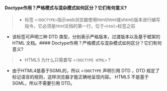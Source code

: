 #### Doctype作用？严格模式与混杂模式如何区分？它们有何意义?
> - 标签 `<!DOCTYPE>`指示web浏览器使用html(html或xhtml)版本进行编写指令，它必须是html文档的第一行，位于`<html>`标签之前
- 该标签可声明三种 DTD 类型，分别表示严格版本，过渡版本以及基于框架的 HTML 文档。#### Doctype作用？严格模式与混杂模式如何区分？它们有何意义?

> - HTML5 为什么只需要写 `<!DOCTYPE HTML>` ?
- 由于HTML4是基于SGML的，所以 `<!DOCTYPE` 声明引用 DTD ，DTD 规定了标记语言的规则，这样浏览器才能正确地呈现内容。
 HTML5 不是基于 SGML，所以不需要引用 DTD。